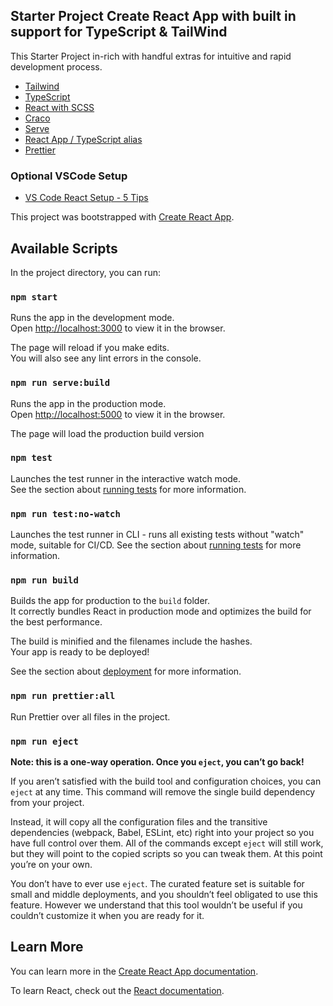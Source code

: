 ## Starter Project Create React App with built in support for TypeScript & TailWind

This Starter Project in-rich with handful extras for intuitive and rapid development process.

-   [Tailwind](https://tailwindcss.com/)
-   [TypeScript](https://www.typescriptlang.org/)
-   [React with SCSS](https://create-react-app.dev/docs/adding-a-sass-stylesheet)
-   [Craco](https://github.com/gsoft-inc/craco)
-   [Serve](https://www.npmjs.com/package/serve)
-   [React App / TypeScript alias](https://github.com/oklas/react-app-rewire-alias#using-craco)
-   [Prettier ](https://prettier.io/)

### Optional VSCode Setup
-   [VS Code React Setup - 5 Tips](https://dev.to/jamesqquick/vs-code-react-setup-5-tips-419d)


This project was bootstrapped with [Create React App](https://github.com/facebook/create-react-app).

## Available Scripts

In the project directory, you can run:

### `npm start`

Runs the app in the development mode.\
Open [http://localhost:3000](http://localhost:3000) to view it in the browser.

The page will reload if you make edits.\
You will also see any lint errors in the console.

### `npm run serve:build`

Runs the app in the production mode.\
Open [http://localhost:5000](http://localhost:5000) to view it in the browser.

The page will load the production build version

### `npm test`

Launches the test runner in the interactive watch mode.\
See the section about [running tests](https://facebook.github.io/create-react-app/docs/running-tests) for more information.

### `npm run test:no-watch`

Launches the test runner in CLI - runs all existing tests without "watch" mode, suitable for CI/CD.
See the section about [running tests](https://facebook.github.io/create-react-app/docs/running-tests) for more information.

### `npm run build`

Builds the app for production to the `build` folder.\
It correctly bundles React in production mode and optimizes the build for the best performance.

The build is minified and the filenames include the hashes.\
Your app is ready to be deployed!

See the section about [deployment](https://facebook.github.io/create-react-app/docs/deployment) for more information.

### `npm run prettier:all`

Run Prettier over all files in the project.

### `npm run eject`

**Note: this is a one-way operation. Once you `eject`, you can’t go back!**

If you aren’t satisfied with the build tool and configuration choices, you can `eject` at any time. This command will remove the single build dependency from your project.

Instead, it will copy all the configuration files and the transitive dependencies (webpack, Babel, ESLint, etc) right into your project so you have full control over them. All of the commands except `eject` will still work, but they will point to the copied scripts so you can tweak them. At this point you’re on your own.

You don’t have to ever use `eject`. The curated feature set is suitable for small and middle deployments, and you shouldn’t feel obligated to use this feature. However we understand that this tool wouldn’t be useful if you couldn’t customize it when you are ready for it.

## Learn More

You can learn more in the [Create React App documentation](https://facebook.github.io/create-react-app/docs/getting-started).

To learn React, check out the [React documentation](https://reactjs.org/).
